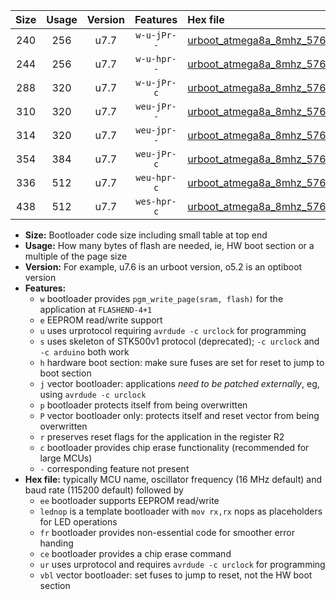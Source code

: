 |Size|Usage|Version|Features|Hex file|
|:-:|:-:|:-:|:-:|:--|
|240|256|u7.7|`w-u-jPr--`|[urboot_atmega8a_8mhz_57600bps_lednop_ur_vbl.hex](https://raw.githubusercontent.com/stefanrueger/urboot.hex/main/mcus/atmega8a/fcpu_8mhz/57600_bps/urboot_atmega8a_8mhz_57600bps_lednop_ur_vbl.hex)|
|244|256|u7.7|`w-u-hpr--`|[urboot_atmega8a_8mhz_57600bps_lednop_fr_ur.hex](https://raw.githubusercontent.com/stefanrueger/urboot.hex/main/mcus/atmega8a/fcpu_8mhz/57600_bps/urboot_atmega8a_8mhz_57600bps_lednop_fr_ur.hex)|
|288|320|u7.7|`w-u-jPr-c`|[urboot_atmega8a_8mhz_57600bps_lednop_fr_ce_ur_vbl.hex](https://raw.githubusercontent.com/stefanrueger/urboot.hex/main/mcus/atmega8a/fcpu_8mhz/57600_bps/urboot_atmega8a_8mhz_57600bps_lednop_fr_ce_ur_vbl.hex)|
|310|320|u7.7|`weu-jPr--`|[urboot_atmega8a_8mhz_57600bps_ee_lednop_ur_vbl.hex](https://raw.githubusercontent.com/stefanrueger/urboot.hex/main/mcus/atmega8a/fcpu_8mhz/57600_bps/urboot_atmega8a_8mhz_57600bps_ee_lednop_ur_vbl.hex)|
|314|320|u7.7|`weu-jpr--`|[urboot_atmega8a_8mhz_57600bps_ee_lednop_fr_ur_vbl.hex](https://raw.githubusercontent.com/stefanrueger/urboot.hex/main/mcus/atmega8a/fcpu_8mhz/57600_bps/urboot_atmega8a_8mhz_57600bps_ee_lednop_fr_ur_vbl.hex)|
|354|384|u7.7|`weu-jPr-c`|[urboot_atmega8a_8mhz_57600bps_ee_lednop_fr_ce_ur_vbl.hex](https://raw.githubusercontent.com/stefanrueger/urboot.hex/main/mcus/atmega8a/fcpu_8mhz/57600_bps/urboot_atmega8a_8mhz_57600bps_ee_lednop_fr_ce_ur_vbl.hex)|
|336|512|u7.7|`weu-hpr-c`|[urboot_atmega8a_8mhz_57600bps_ee_lednop_fr_ce_ur.hex](https://raw.githubusercontent.com/stefanrueger/urboot.hex/main/mcus/atmega8a/fcpu_8mhz/57600_bps/urboot_atmega8a_8mhz_57600bps_ee_lednop_fr_ce_ur.hex)|
|438|512|u7.7|`wes-hpr-c`|[urboot_atmega8a_8mhz_57600bps_ee_lednop_fr_ce.hex](https://raw.githubusercontent.com/stefanrueger/urboot.hex/main/mcus/atmega8a/fcpu_8mhz/57600_bps/urboot_atmega8a_8mhz_57600bps_ee_lednop_fr_ce.hex)|

- **Size:** Bootloader code size including small table at top end
- **Usage:** How many bytes of flash are needed, ie, HW boot section or a multiple of the page size
- **Version:** For example, u7.6 is an urboot version, o5.2 is an optiboot version
- **Features:**
  + `w` bootloader provides `pgm_write_page(sram, flash)` for the application at `FLASHEND-4+1`
  + `e` EEPROM read/write support
  + `u` uses urprotocol requiring `avrdude -c urclock` for programming
  + `s` uses skeleton of STK500v1 protocol (deprecated); `-c urclock` and `-c arduino` both work
  + `h` hardware boot section: make sure fuses are set for reset to jump to boot section
  + `j` vector bootloader: applications *need to be patched externally*, eg, using `avrdude -c urclock`
  + `p` bootloader protects itself from being overwritten
  + `P` vector bootloader only: protects itself and reset vector from being overwritten
  + `r` preserves reset flags for the application in the register R2
  + `c` bootloader provides chip erase functionality (recommended for large MCUs)
  + `-` corresponding feature not present
- **Hex file:** typically MCU name, oscillator frequency (16 MHz default) and baud rate (115200 default) followed by
  + `ee` bootloader supports EEPROM read/write
  + `lednop` is a template bootloader with `mov rx,rx` nops as placeholders for LED operations
  + `fr` bootloader provides non-essential code for smoother error handing
  + `ce` bootloader provides a chip erase command
  + `ur` uses urprotocol and requires `avrdude -c urclock` for programming
  + `vbl` vector bootloader: set fuses to jump to reset, not the HW boot section
